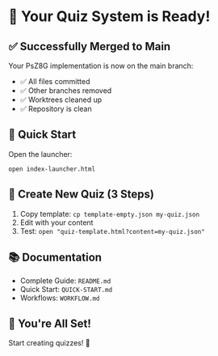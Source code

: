 # 🚀 Your Quiz System is Ready!

## ✅ Successfully Merged to Main

Your PsZ8G implementation is now on the main branch:
- ✅ All files committed
- ✅ Other branches removed
- ✅ Worktrees cleaned up
- ✅ Repository is clean

## 🎯 Quick Start

Open the launcher:
```bash
open index-launcher.html
```

## 📝 Create New Quiz (3 Steps)

1. Copy template: `cp template-empty.json my-quiz.json`
2. Edit with your content
3. Test: `open "quiz-template.html?content=my-quiz.json"`

## 📚 Documentation

- Complete Guide: `README.md`
- Quick Start: `QUICK-START.md`
- Workflows: `WORKFLOW.md`

## 🎉 You're All Set!

Start creating quizzes! 🚀
